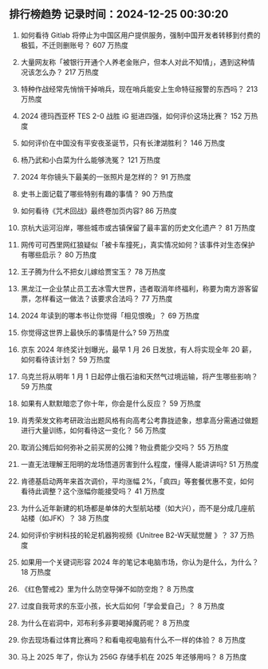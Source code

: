 
## 排行榜趋势 记录时间：2024-12-25 00:30:20
  
  1. 如何看待 Gitlab 将停止为中国区用户提供服务，强制中国开发者转移到付费的极狐，不迁则删账号？ 607 万热度
    
  2. 大量网友称「被银行开通个人养老金账户，但本人对此不知情」，遇到这种情况该怎么办？ 217 万热度
    
  3. 特种作战经常先悄悄干掉哨兵，现在哨兵能安上生命特征报警的东西吗？ 213 万热度
    
  4. 2024 德玛西亚杯 TES 2-0 战胜 iG 挺进四强，如何评价这场比赛？ 152 万热度
    
  5. 如何评价在中国没有平安夜圣诞节，只有长津湖胜利？ 146 万热度
    
  6. 杨乃武和小白菜为什么能够洗冤？ 121 万热度
    
  7. 2024 年你镜头下最美的一张照片是怎样的？ 91 万热度
    
  8. 史书上面记载了哪些特别有趣的事情？ 90 万热度
    
  9. 如何看待《咒术回战》最终卷加页内容? 86 万热度
    
  10. 京杭大运河沿岸，哪些城市或古镇保留了最丰富的历史文化遗产？ 81 万热度
    
  11. 网传可可西里网红狼疑似「被卡车撞死」，真实情况如何？该事件对生态保护有哪些启示？ 80 万热度
    
  12. 王子腾为什么不把女儿嫁给贾宝玉？ 78 万热度
    
  13. 黑龙江一企业禁止员工去冰雪大世界，违者取消年终福利，称要为南方游客留票，怎样看这一做法？该要求合法吗？ 77 万热度
    
  14. 2024 年读到的哪本书让你觉得「相见恨晚」？ 69 万热度
    
  15. 你觉得这世界上最快乐的事情是什么? 59 万热度
    
  16. 京东 2024 年终奖计划曝光，最早 1 月 26 日发放，有人将实现全年 20 薪，如何看待该计划？ 59 万热度
    
  17. 乌克兰将从明年 1 月 1 日起停止俄石油和天然气过境运输，将产生哪些影响？ 59 万热度
    
  18. 如果有人默默暗恋了你十年，你会是什么反应？ 59 万热度
    
  19. 肖秀荣发文称考研政治出题风格有向高考公考靠拢迹象，想拿高分需通过做题进行大量训练，如何看待这一变化？ 56 万热度
    
  20. 取消公摊后如何弥补之前买房的公摊？物业费能少交吗？ 55 万热度
    
  21. 一直无法理解王阳明的龙场悟道厉害到什么程度，懂得人能讲讲吗? 51 万热度
    
  22. 肯德基启动两年来首次调价，平均涨幅 2%，「疯四」等套餐优惠不变，如何看待此调整？这个涨幅你能接受吗？ 41 万热度
    
  23. 为什么近年新建的机场都是单体的大型航站楼（如大兴），而不是分成几座航站楼（如JFK）？ 38 万热度
    
  24. 如何评价宇树科技的轮足机器狗视频《Unitree B2-W天赋觉醒 》？ 37 万热度
    
  25. 如果用一个关键词形容 2024 年的笔记本电脑市场，你认为是什么，为什么？ 18 万热度
    
  26. 《红色警戒2》里为什么防空导弹不如防空炮？ 8 万热度
    
  27. 过度自我苛求的东亚小孩，长大后如何「学会爱自己」？ 8 万热度
    
  28. 为什么在岩洞中，邓布利多非要喝掉魔药呢？ 8 万热度
    
  29. 你去现场看过体育比赛吗？和看电视电脑有什么不一样的体验？ 8 万热度
    
  30. 马上 2025 年了，你认为 256G 存储手机在 2025 年还够用吗？ 8 万热度
    
